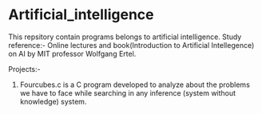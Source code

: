 # Artificial_intelligence
This repsitory contain programs belongs to artificial intelligence.
Study reference:- Online lectures and book(Introduction to Artificial Intellegence) on AI by MIT professor Wolfgang Ertel.

Projects:-
1. Fourcubes.c is a C program developed to analyze about the problems we have to face while searching in any inference
  (system without knowledge) system.
